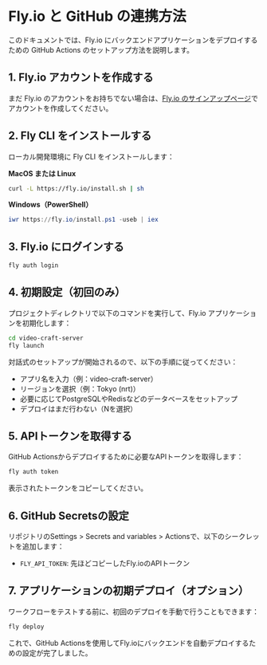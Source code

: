 # Fly.io と GitHub の連携方法

このドキュメントでは、Fly.io にバックエンドアプリケーションをデプロイするための GitHub Actions のセットアップ方法を説明します。

## 1. Fly.io アカウントを作成する

まだ Fly.io のアカウントをお持ちでない場合は、[Fly.io のサインアップページ](https://fly.io/app/sign-up)でアカウントを作成してください。

## 2. Fly CLI をインストールする

ローカル開発環境に Fly CLI をインストールします：

**MacOS または Linux**
```bash
curl -L https://fly.io/install.sh | sh
```

**Windows（PowerShell）**
```powershell
iwr https://fly.io/install.ps1 -useb | iex
```

## 3. Fly.io にログインする

```bash
fly auth login
```

## 4. 初期設定（初回のみ）

プロジェクトディレクトリで以下のコマンドを実行して、Fly.io アプリケーションを初期化します：

```bash
cd video-craft-server
fly launch
```

対話式のセットアップが開始されるので、以下の手順に従ってください：
- アプリ名を入力（例：video-craft-server）
- リージョンを選択（例：Tokyo (nrt)）
- 必要に応じてPostgreSQLやRedisなどのデータベースをセットアップ
- デプロイはまだ行わない（Nを選択）

## 5. APIトークンを取得する

GitHub Actionsからデプロイするために必要なAPIトークンを取得します：

```bash
fly auth token
```

表示されたトークンをコピーしてください。

## 6. GitHub Secretsの設定

リポジトリのSettings > Secrets and variables > Actionsで、以下のシークレットを追加します：

- `FLY_API_TOKEN`: 先ほどコピーしたFly.ioのAPIトークン

## 7. アプリケーションの初期デプロイ（オプション）

ワークフローをテストする前に、初回のデプロイを手動で行うこともできます：

```bash
fly deploy
```

これで、GitHub Actionsを使用してFly.ioにバックエンドを自動デプロイするための設定が完了しました。